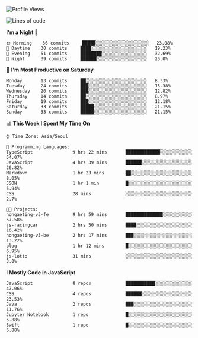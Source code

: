 <!--START_SECTION:waka-->
![Profile Views](http://img.shields.io/badge/Profile%20Views-5-blue)

![Lines of code](https://img.shields.io/badge/From%20Hello%20World%20I%27ve%20Written-92345%20lines%20of%20code-blue)

**I'm a Night 🦉** 

```text
🌞 Morning    36 commits     █████░░░░░░░░░░░░░░░░░░░░   23.08% 
🌆 Daytime    30 commits     ████░░░░░░░░░░░░░░░░░░░░░   19.23% 
🌃 Evening    51 commits     ████████░░░░░░░░░░░░░░░░░   32.69% 
🌙 Night      39 commits     ██████░░░░░░░░░░░░░░░░░░░   25.0%

```
📅 **I'm Most Productive on Saturday** 

```text
Monday       13 commits     ██░░░░░░░░░░░░░░░░░░░░░░░   8.33% 
Tuesday      24 commits     ███░░░░░░░░░░░░░░░░░░░░░░   15.38% 
Wednesday    20 commits     ███░░░░░░░░░░░░░░░░░░░░░░   12.82% 
Thursday     14 commits     ██░░░░░░░░░░░░░░░░░░░░░░░   8.97% 
Friday       19 commits     ███░░░░░░░░░░░░░░░░░░░░░░   12.18% 
Saturday     33 commits     █████░░░░░░░░░░░░░░░░░░░░   21.15% 
Sunday       33 commits     █████░░░░░░░░░░░░░░░░░░░░   21.15%

```


📊 **This Week I Spent My Time On** 

```text
⌚︎ Time Zone: Asia/Seoul

💬 Programming Languages: 
TypeScript               9 hrs 22 mins       █████████████░░░░░░░░░░░░   54.07% 
JavaScript               4 hrs 39 mins       ██████░░░░░░░░░░░░░░░░░░░   26.82% 
Markdown                 1 hr 23 mins        ██░░░░░░░░░░░░░░░░░░░░░░░   8.05% 
JSON                     1 hr 1 min          █░░░░░░░░░░░░░░░░░░░░░░░░   5.94% 
CSS                      28 mins             ░░░░░░░░░░░░░░░░░░░░░░░░░   2.7%

🐱‍💻 Projects: 
hongaeting-v3-fe         9 hrs 59 mins       ██████████████░░░░░░░░░░░   57.58% 
js-racingcar             2 hrs 50 mins       ████░░░░░░░░░░░░░░░░░░░░░   16.42% 
hongaeting-v3-be         2 hrs 17 mins       ███░░░░░░░░░░░░░░░░░░░░░░   13.22% 
blog                     1 hr 12 mins        █░░░░░░░░░░░░░░░░░░░░░░░░   6.95% 
js-lotto                 31 mins             ░░░░░░░░░░░░░░░░░░░░░░░░░   3.0%

```

**I Mostly Code in JavaScript** 

```text
JavaScript               8 repos             ███████████░░░░░░░░░░░░░░   47.06% 
CSS                      4 repos             ██████░░░░░░░░░░░░░░░░░░░   23.53% 
Java                     2 repos             ███░░░░░░░░░░░░░░░░░░░░░░   11.76% 
Jupyter Notebook         1 repo              █░░░░░░░░░░░░░░░░░░░░░░░░   5.88% 
Swift                    1 repo              █░░░░░░░░░░░░░░░░░░░░░░░░   5.88%

```



<!--END_SECTION:waka-->
